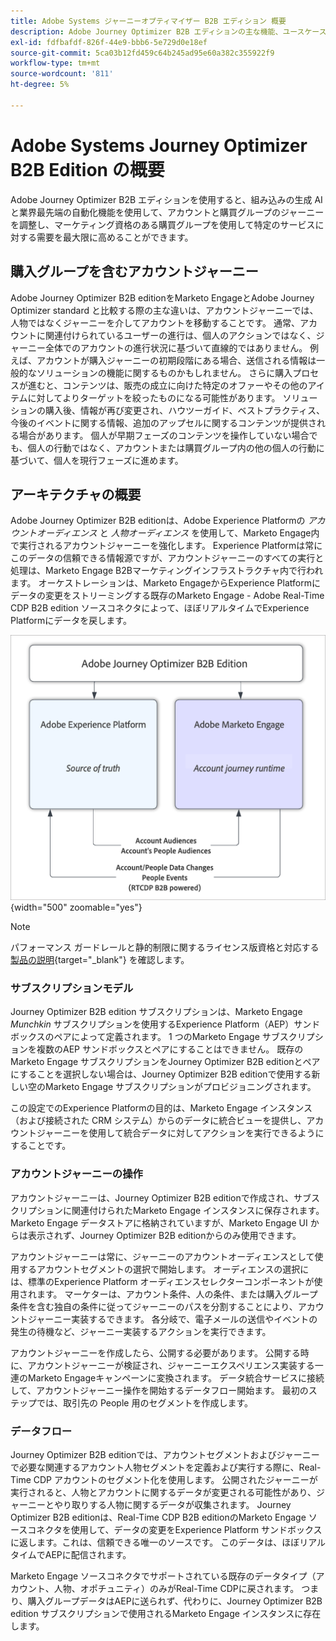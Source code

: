 ```yaml
---
title: Adobe Systems ジャーニーオプティマイザー B2B エディション 概要
description: Adobe Journey Optimizer B2B エディションの主な機能、ユースケース、アーキテクチャについて説明します。
exl-id: fdfbafdf-826f-44e9-bbb6-5e729d0e18ef
source-git-commit: 5ca03b12fd459c64b245ad95e60a382c355922f9
workflow-type: tm+mt
source-wordcount: '811'
ht-degree: 5%

---
```


# Adobe Systems Journey Optimizer B2B Edition の概要

Adobe Journey Optimizer B2B エディションを使用すると、組み込みの生成 AI と業界最先端の自動化機能を使用して、アカウントと購買グループのジャーニーを調整し、マーケティング資格のある購買グループを使用して特定のサービスに対する需要を最大限に高めることができます。

## 購入グループを含むアカウントジャーニー

Adobe Journey Optimizer B2B editionをMarketo EngageとAdobe Journey Optimizer standard と比較する際の主な違いは、アカウントジャーニーでは、人物ではなくジャーニーを介してアカウントを移動することです。 通常、アカウントに関連付けられているユーザーの進行は、個人のアクションではなく、ジャーニー全体でのアカウントの進行状況に基づいて直線的ではありません。 例えば、アカウントが購入ジャーニーの初期段階にある場合、送信される情報は一般的なソリューションの機能に関するものかもしれません。 さらに購入プロセスが進むと、コンテンツは、販売の成立に向けた特定のオファーやその他のアイテムに対してよりターゲットを絞ったものになる可能性があります。 ソリューションの購入後、情報が再び変更され、ハウツーガイド、ベストプラクティス、今後のイベントに関する情報、追加のアップセルに関するコンテンツが提供される場合があります。 個人が早期フェーズのコンテンツを操作していない場合でも、個人の行動ではなく、アカウントまたは購買グループ内の他の個人の行動に基づいて、個人を現行フェーズに進めます。

## アーキテクチャの概要

Adobe Journey Optimizer B2B editionは、Adobe Experience Platformの _アカウントオーディエンス_ と _人物オーディエンス_ を使用して、Marketo Engage内で実行されるアカウントジャーニーを強化します。 Experience Platformは常にこのデータの信頼できる情報源ですが、アカウントジャーニーのすべての実行と処理は、Marketo Engage B2Bマーケティングインフラストラクチャ内で行われます。 オーケストレーションは、Marketo EngageからExperience Platformにデータの変更をストリーミングする既存のMarketo Engage - Adobe Real-Time CDP B2B edition ソースコネクタによって、ほぼリアルタイムでExperience Platformにデータを戻します。

![やや高画質レベルのデータアーキテクチャ](./assets/high-level-data-architecture.png){width="500" zoomable="yes"}

>[!NOTE]
>
>パフォーマンス ガードレールと静的制限に関するライセンス版資格と対応する [製品の説明](https://helpx.adobe.com/legal/product-descriptions/adobe-journey-optimizer-b2b.html){target="_blank"} を確認します。

### サブスクリプションモデル

Journey Optimizer B2B edition サブスクリプションは、Marketo Engage _Munchkin_ サブスクリプションを使用するExperience Platform（AEP）サンドボックスのペアによって定義されます。 1 つのMarketo Engage サブスクリプションを複数のAEP サンドボックスとペアにすることはできません。 既存のMarketo Engage サブスクリプションをJourney Optimizer B2B editionとペアにすることを選択しない場合は、Journey Optimizer B2B editionで使用する新しい空のMarketo Engage サブスクリプションがプロビジョニングされます。

この設定でのExperience Platformの目的は、Marketo Engage インスタンス（および接続された CRM システム）からのデータに統合ビューを提供し、アカウントジャーニーを使用して統合データに対してアクションを実行できるようにすることです。

### アカウントジャーニーの操作

アカウントジャーニーは、Journey Optimizer B2B editionで作成され、サブスクリプションに関連付けられたMarketo Engage インスタンスに保存されます。 Marketo Engage データストアに格納されていますが、Marketo Engage UI からは表示されず、Journey Optimizer B2B editionからのみ使用できます。

アカウントジャーニーは常に、ジャーニーのアカウントオーディエンスとして使用するアカウントセグメントの選択で開始します。 オーディエンスの選択には、標準のExperience Platform オーディエンスセレクターコンポーネントが使用されます。 マーケターは、アカウント条件、人の条件、または購入グループ条件を含む独自の条件に従ってジャーニーのパスを分割することにより、アカウントジャーニー実装するできます。 各分岐で、電子メールの送信やイベントの発生の待機など、ジャーニー実装するアクションを実行できます。

アカウントジャーニーを作成したら、公開する必要があります。 公開する時に、アカウントジャーニーが検証され、ジャーニーエクスペリエンス実装する一連のMarketo Engageキャンペーンに変換されます。 データ統合サービスに接続して、アカウントジャーニー操作を開始するデータフロー開始ます。 最初のステップでは、取引先の People 用のセグメントを作成します。

### データフロー

Journey Optimizer B2B editionでは、アカウントセグメントおよびジャーニーで必要な関連するアカウント人物セグメントを定義および実行する際に、Real-Time CDP アカウントのセグメント化を使用します。 公開されたジャーニーが実行されると、人物とアカウントに関するデータが変更される可能性があり、ジャーニーとやり取りする人物に関するデータが収集されます。 Journey Optimizer B2B editionは、Real-Time CDP B2B editionのMarketo Engage ソースコネクタを使用して、データの変更をExperience Platform サンドボックスに返します。これは、信頼できる唯一のソースです。  このデータは、ほぼリアルタイムでAEPに配信されます。

Marketo Engage ソースコネクタでサポートされている既存のデータタイプ（アカウント、人物、オポチュニティ）のみがReal-Time CDPに戻されます。 つまり、購入グループデータはAEPに送られず、代わりに、Journey Optimizer B2B edition サブスクリプションで使用されるMarketo Engage インスタンスに存在します。
